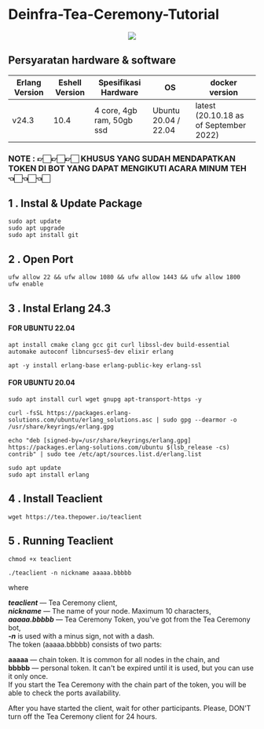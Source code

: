 # Deinfra-Tea-Ceremony-Tutorial


<p align="center">
  <img height="auto" width="auto" src="https://user-images.githubusercontent.com/117473885/204699392-91179431-c1c8-4112-a6f0-53e2863f686f.png">
</p>

## Persyaratan hardware & software


| Erlang Version | Eshell Version | Spesifikasi Hardware | OS | docker version |
|----------------|----------------|----------------------|----|----------------|
| v24.3 | 10.4 |4 core, 4gb ram, 50gb ssd| Ubuntu 20.04 / 22.04|latest (20.10.18 as of September 2022)|

### NOTE : 👉🏻👉🏻👉🏻 KHUSUS YANG SUDAH MENDAPATKAN TOKEN DI BOT YANG DAPAT MENGIKUTI ACARA MINUM TEH 👈🏻👈🏻👈🏻

## 1 . Instal & Update Package

```
sudo apt update
sudo apt upgrade
sudo apt install git
```

## 2 . Open Port

```
ufw allow 22 && ufw allow 1080 && ufw allow 1443 && ufw allow 1800
ufw enable
```

## 3 . Instal Erlang 24.3

#### FOR UBUNTU 22.04

```
apt install cmake clang gcc git curl libssl-dev build-essential automake autoconf libncurses5-dev elixir erlang
```
```
apt -y install erlang-base erlang-public-key erlang-ssl
```

#### FOR UBUNTU 20.04

```
sudo apt install curl wget gnupg apt-transport-https -y
```
```
curl -fsSL https://packages.erlang-solutions.com/ubuntu/erlang_solutions.asc | sudo gpg --dearmor -o /usr/share/keyrings/erlang.gpg
```

```
echo "deb [signed-by=/usr/share/keyrings/erlang.gpg] https://packages.erlang-solutions.com/ubuntu $(lsb_release -cs) contrib" | sudo tee /etc/apt/sources.list.d/erlang.list
```

```
sudo apt update
sudo apt install erlang
```

## 4 . Install Teaclient

```
wget https://tea.thepower.io/teaclient
```

## 5 . Running Teaclient

```
chmod +x teaclient
```
```
./teaclient -n nickname aaaaa.bbbbb
```
<p>
where

 <i><b>teaclient</b></i> — Tea Ceremony client,<br>
<i><b>nickname</b></i> — The name of your node. Maximum 10 characters,<br>
 <i><b>aaaaa.bbbbb</b></i> — Tea Ceremony Token, you've got from the Tea Ceremony bot,<br>
<i><b>-n</b></i> is used with a minus sign, not with a dash.<br>
The token (aaaaa.bbbbb) consists of two parts:<br>

<b>aaaaa</b> — chain token. It is common for all nodes in the chain, and <br>
 <b>bbbbb</b> — personal token. It can't be expired until it is used, but you can use it only once. <br>
If you start the Tea Ceremony with the chain part of the token, you will be able to check the ports availability.

After you have started the client, wait for other participants. Please, DON'T turn off the Tea Ceremony client for 24 hours.
 </p>
